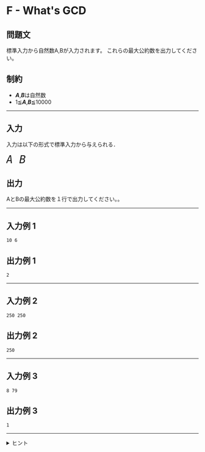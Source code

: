 # F - What's GCD

## 問題文

標準入力から自然数A,Bが入力されます。
これらの最大公約数を出力してください。

## 制約
* ***A***,***B***は自然数
* 1≦***A***,***B***≦10000
***
## 入力
入力は以下の形式で標準入力から与えられる．

<pre>
<span style="font-size: 200%"><var>A</var> <var>B</var>
</pre>
## 出力
AとBの最大公約数を１行で出力してください。。
***
## 入力例 1 
```
10 6
```
## 出力例 1
```
2
```

***
## 入力例 2
```
250 250
```
## 出力例 2
```
250
```
***
## 入力例 3
```
8 79
```
## 出力例 3
```
1
```
***

<details>
<summary>ヒント</summary>

「ユークリッドの互除法」で検索してみよう
</details>
